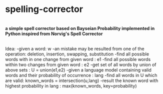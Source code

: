 <h1> spelling-corrector </h1> <br>
<strong>a simple spell corrector based on Bayseian Probability implemented in Python inspired from Norvig's Spell Corrector </strong>
<p><br>
  Idea:   
  -given a word: w   
  -an mistake may be resulted from one of the operation: deletion, insertion, swapping, substitution   
  -find all possible words with in one change from given word : e1   
  -find all possible words within two changes from given word : e2   
  -get set of all words by union of above sets : U = union(e1,e2)     
  -given a language model containing valid words and their probability of occurrence : lang   
  -find all words in U which are valid: known_words = intersection(u,lang)   
  -result the known word with highest probability in lang : max(known_words, key=probability)   
</p>
